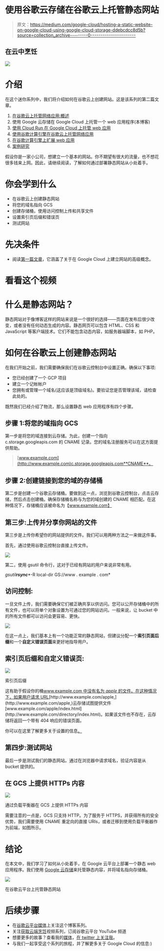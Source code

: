 # 使用谷歌云存储在谷歌云上托管静态网站

> 原文：<https://medium.com/google-cloud/hosting-a-static-website-on-google-cloud-using-google-cloud-storage-ddebcdcc8d5b?source=collection_archive---------0----------------------->

## 在云中烹饪

![](img/b1672f093ec244b078aefe83ec74e2dc.png)

# 介绍

在这个迷你系列中，我们将介绍如何在谷歌云上创建网站。这是该系列的第二篇文章。

1.  [在谷歌云上托管网络应用:概述](/@pvergadia/hosting-web-applications-on-google-cloud-an-overview-46f5605eb3a6)
2.  使用 Google 云存储在 Google Cloud 上托管一个 web 应用程序(本博客)
3.  [使用 Cloud Run 在 Google Cloud 上托管 web 应用](/google-cloud/hosting-a-website-on-google-cloud-using-cloud-run-a65343a98fce)
4.  [使用谷歌计算引擎在谷歌云上托管网络应用](/@pvergadia/hosting-a-website-on-google-cloud-using-google-compute-engine-c6fe84d76f51)
5.  [在谷歌计算引擎上扩展 web 应用](/p/d21d6ce3e837/)
6.  [案例研究](/faun/case-study-hosting-scalable-web-apps-on-google-cloud-c0bb675812c8)

假设你是一家小公司，想建立一个基本的网站。你不期望有很大的流量，也不想花很多钱来上网。因此，请继续阅读，了解如何通过部署静态网站从小处着手。

# 你会学到什么

*   在谷歌云上创建静态网站
*   将您的域名指向 GCS
*   创建存储桶，使用访问控制上传和共享文件
*   设置索引页后缀和错误页
*   测试网站

# 先决条件

*   阅读[第一篇文章](/@pvergadia/hosting-web-applications-on-google-cloud-an-overview-46f5605eb3a6)，它涵盖了关于在 Google Cloud 上建立网站的高级概念。

# 看看这个视频

# 什么是静态网站？

静态网站对于像博客这样的网站来说是一个很好的选择——页面在发布后很少改变，或者没有任何动态生成的内容。静态网页可以包含 HTML、CSS 和 JavaScript 等客户端技术。它们不能包含动态内容，如服务器端脚本，如 PHP。

# 如何在谷歌云上创建静态网站

在我们开始之前，我们需要确保我们在谷歌云控制台中设置正确。确保以下事项:

*   您已经创建了一个 GCP 项目
*   建立一个记帐帐户
*   您拥有或管理一个域名(这应该是顶级域名)。要验证您是否管理该域，请检查此处的。

既然我们已经介绍了物流，那么设置静态 web 应用程序有四个步骤。

## 步骤 1:将您的域指向 GCS

第一步是将您的域连接到云存储。为此，创建一个指向 c.storage.googleapis.com 的 CNAME 记录。您的域名注册服务可以在这方面提供帮助。

> [www.example.com](http://www.example.com)c.storage.googleapis.com**CNAME**。

## 步骤 2:创建链接到您的域的存储桶

第二步是创建一个谷歌云存储桶。要做到这一点，浏览到谷歌云控制台，点击云存储，然后点击创建桶。确保存储桶名称与为您的域创建的 CNAME 相匹配。在这种情况下，存储桶应该被命名为【www.example.com】

## 第三步:上传并分享你网站的文件

第三步是上传你希望你的网站提供的文件。我们可以用两种方法之一来做这件事。

首先，通过使用谷歌云控制台直接上传文件。

![](img/65fddf4487f78f19d3ff66b10a13b6c4.png)

第二，使用 gsutil 命令行，这对于已经有网站的用户来说非常有用。

*gsutil****rsync****-R local-dir GS://www . example . com*

## 访问控制:

一旦文件上传，我们需要确保它们被正确共享以供访问。您可以公开存储桶中的所有文件，也可以将单个对象设置为可通过您的网站访问。一般来说，让 bucket 中的所有文件都可以访问会更容易、更快。

![](img/dbb38c1b235679127ae63fc643220b94.png)

在这一点上，我们基本上有一个功能正常的静态网站，但建议分配一个**索引页面后缀**和一个**自定义错误页面**来更好地指导用户。

## 索引页后缀和自定义错误页:

![](img/2f30c3e52d396d6f02fe28cedf47c4e5.png)

索引页后缀

这有助于假设你的桶[www.example.com 中没有名为 *apple* 的文件。在这种情况下，如果用户请求 URL](http://www.example.com.)[http://www.example.com/apple,](http://www.example.com/apple,)云存储试图提供文件[www.example.com/apple/index.html](http://www.example.com/directory/index.html)。如果该文件也不存在，云存储将返回一个带有 404 响应的错误页面。

你可以在这里了解更多关于设置的信息[。](https://cloud.google.com/storage/docs/hosting-static-website)

## 第四步:测试网站

最后一步是测试我们的静态网站。通过在浏览器中请求域名，验证内容是从 bucket 提供的。

## 在 GCS 上提供 HTTPs 内容

![](img/9fb76f218890b6b34153d3022cf5d295.png)

通过负载平衡器在 GCS 上提供 HTTPs 内容

需要注意的一点是，GCS 只支持 HTTP。为了服务于 HTTPS，并获得所有的安全优势，我们需要使用 CNAME 重定向的直接 URIs，或者迁移到使用负载平衡器作为前端，如图所示。

# 结论

在本文中，我们学习了如何从小处着手，在 Google 云平台上部署一个静态 web 应用程序。我们使用 [Google 云存储](https://cloud.google.com/storage/)来托管静态内容，并将域名指向存储桶。

![](img/963eea7618b2d06eeb4fbd8d69736e49.png)

在谷歌云平台上托管静态网站

# 后续步骤

*   在[谷歌云平台媒体](https://medium.com/google-cloud)上关注这个博客系列。
*   关注[获取云端烹饪](https://www.youtube.com/watch?v=pxp7uYUjH_M&list=PLIivdWyY5sqIOyeovvRapCjXCZykZMLAe&index=1)视频系列，订阅谷歌云平台 YouTube 频道
*   想要更多的故事？查看我的[媒体](/@pvergadia/)，[在 twitter 上关注我](https://twitter.com/pvergadia)。
*   与我们一起享受这个系列的旅程，并了解更多关于 Google Cloud 的信息:)